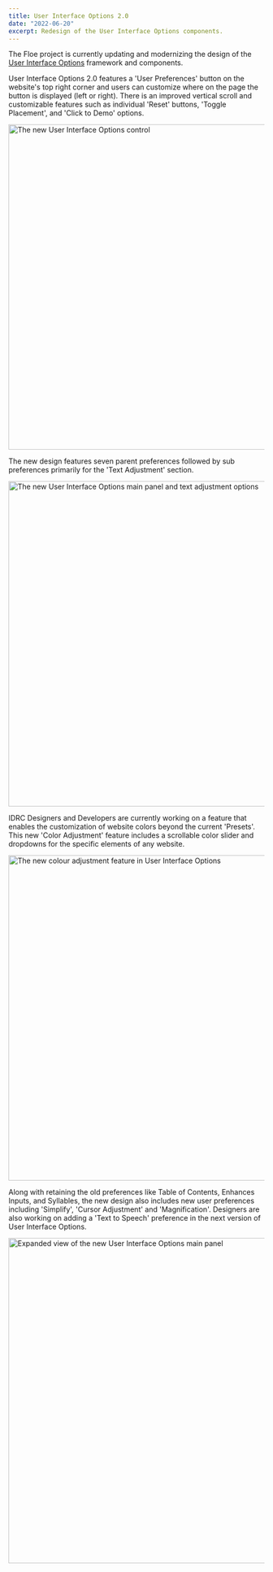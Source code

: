 ```yaml
---
title: User Interface Options 2.0
date: "2022-06-20"
excerpt: Redesign of the User Interface Options components.
---
```


The Floe project is currently updating and modernizing the design of the
[User Interface Options](https://floeproject.org/ui-options/) framework and components.

User Interface Options 2.0 features a 'User Preferences' button on the website's
top right corner and users can customize where on the page the button is displayed
(left or right). There is an improved vertical scroll and customizable features
such as individual 'Reset' buttons, 'Toggle Placement', and 'Click to Demo' options.

<img src="/assets/media/UIO2_1.png"
    alt="The new User Interface Options control" width="640">

The new design features seven parent preferences followed by sub preferences
primarily for the 'Text Adjustment' section.

<img src="/assets/media/UIO2_2.png"
    alt="The new User Interface Options main panel and text adjustment options" width="640">

IDRC Designers and Developers are currently working on a feature that enables the
customization of website colors beyond the current 'Presets'. This new 'Color Adjustment'
feature includes a scrollable color slider and dropdowns for the specific elements
of any website.

<img src="/assets/media/UIO2_3.png"
    alt="The new colour adjustment feature in User Interface Options" width="640">

Along with retaining the old preferences like Table of Contents, Enhances Inputs,
and Syllables, the new design also includes new user preferences including 'Simplify',
'Cursor Adjustment' and 'Magnification'. Designers are also working on adding a
'Text to Speech' preference in the next version of User Interface Options.

<img src="/assets/media/UIO2_4.png"
    alt="Expanded view of the new User Interface Options main panel" width="640">
